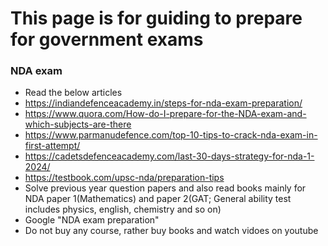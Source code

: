 # This page is for guiding to prepare for government exams

### NDA exam
- Read the below articles
- https://indiandefenceacademy.in/steps-for-nda-exam-preparation/
- https://www.quora.com/How-do-I-prepare-for-the-NDA-exam-and-which-subjects-are-there
- https://www.parmanudefence.com/top-10-tips-to-crack-nda-exam-in-first-attempt/
- https://cadetsdefenceacademy.com/last-30-days-strategy-for-nda-1-2024/
- https://testbook.com/upsc-nda/preparation-tips
- Solve previous year question papers and also read books mainly for NDA paper 1(Mathematics) and paper 2(GAT; General ability test includes physics, english, chemistry and so on)
- Google "NDA exam preparation"
- Do not buy any course, rather buy books and watch vidoes on youtube
